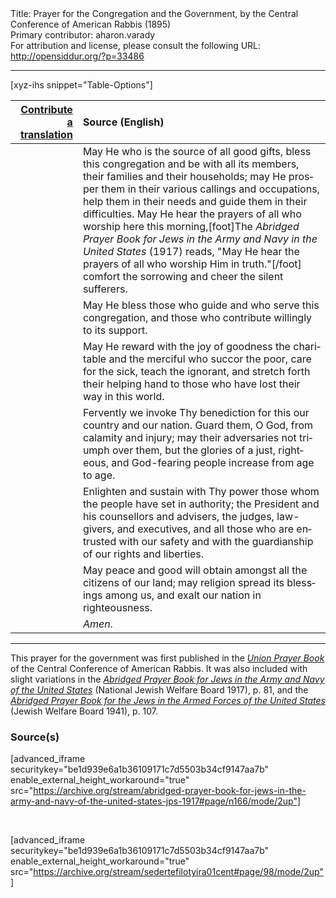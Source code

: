 <html>
<head></head>
<body>
Title: Prayer for the Congregation and the Government, by the Central Conference of American Rabbis (1895)<br />
Primary contributor: aharon.varady<br />
For attribution and license, please consult the following URL: <a href="http://opensiddur.org/?p=33486">http://opensiddur.org/?p=33486</a>
<p />
<hr />

[xyz-ihs snippet="Table-Options"]<table style="margin-left: auto; margin-right: auto;" class="draggable">
<thead><tr><th id="x" style="text-align: right;"><a href="/contributing/upload/">Contribute a translation</a></th><th style="text-align: left;">Source (English)</th></tr></thead>
<tbody>
<tr><td style="vertical-align:top;">
<div class="liturgy" lang="he">

</span></div></td>
 
<td style="vertical-align:top;">
<div class="english" lang="en">
May He who is the source of all good gifts, 
bless this congregation 
and be with all its members, their families and their households; 
may He prosper them in their various callings and occupations, 
help them in their needs 
and guide them in their difficulties. 
May He hear the prayers of all who worship here this morning,[foot]The <em>Abridged Prayer Book for Jews in the Army and Navy in the United States</em> (1917) reads, "May He hear the prayers of all who worship Him in truth."[/foot]&nbsp;
comfort the sorrowing 
and cheer the silent sufferers.
</div></td></tr>


<tr><td style="vertical-align:top;">
<div class="liturgy" lang="he">

</span></div></td>
 
<td style="vertical-align:top;">
<div class="english" lang="en">
May He bless those who guide 
and who serve this congregation, 
and those who contribute willingly to its support.
</div></td></tr>


<tr><td style="vertical-align:top;">
<div class="liturgy" lang="he">

</span></div></td>
 
<td style="vertical-align:top;">
<div class="english" lang="en">
May He reward with the joy of goodness 
the charitable and the merciful
who succor the poor, 
care for the sick, 
teach the ignorant, 
and stretch forth their helping hand 
to those who have lost their way in this world. 
</div></td></tr>


<tr><td style="vertical-align:top;">
<div class="liturgy" lang="he">

</span></div></td>
 
<td style="vertical-align:top;">
<div class="english" lang="en">
Fervently we invoke Thy benediction 
for this our country and our nation. 
Guard them, O God, 
from calamity and injury; 
may their adversaries not triumph over them, 
but the glories of a just, 
righteous, 
and God-fearing people 
increase from age to age. 
</div></td></tr>


<tr><td style="vertical-align:top;">
<div class="liturgy" lang="he">

</span></div></td>
 
<td style="vertical-align:top;">
<div class="english" lang="en">
Enlighten and sustain with Thy power 
those whom the people have set in authority; 
the President and his counsellors and advisers, 
the judges, 
law-givers, 
and executives, 
and all those who are entrusted with our safety 
and with the guardianship of our rights and liberties. 
</div></td></tr>


<tr><td style="vertical-align:top;">
<div class="liturgy" lang="he">

</span></div></td>
 
<td style="vertical-align:top;">
<div class="english" lang="en">
May peace and good will obtain amongst all the citizens of our land; 
may religion spread its blessings among us, 
and exalt our nation in righteousness. 
</div></td></tr>


<tr><td style="vertical-align:top;">
<div class="liturgy" lang="he">

</span></div></td>
 
<td style="vertical-align:top;">
<div class="english" lang="en">
<em>Amen</em>.
</div></td></tr>
</tbody></table>

<hr />

This prayer for the government was first published in the <em><a href="/?p=33146">Union Prayer Book</a></em> of the Central Conference of American Rabbis. It was also included with slight variations in the <em><a href="/?p=33480">Abridged Prayer Book for Jews in the Army and Navy of the United States</a></em> (National Jewish Welfare Board 1917), p. 81, and the <em><a href="/?p=41852">Abridged Prayer Book for the Jews in the Armed Forces of the United States</a></em> (Jewish Welfare Board 1941), p. 107. 

<h3>Source(s)</h3>

[advanced_iframe securitykey="be1d939e6a1b36109171c7d5503b34cf9147aa7b" enable_external_height_workaround="true" src="https://archive.org/stream/abridged-prayer-book-for-jews-in-the-army-and-navy-of-the-united-states-jps-1917#page/n166/mode/2up"]

&nbsp;

[advanced_iframe securitykey="be1d939e6a1b36109171c7d5503b34cf9147aa7b" enable_external_height_workaround="true" src="https://archive.org/stream/sedertefilotyira01cent#page/98/mode/2up"]

&nbsp;

</body>
</html>